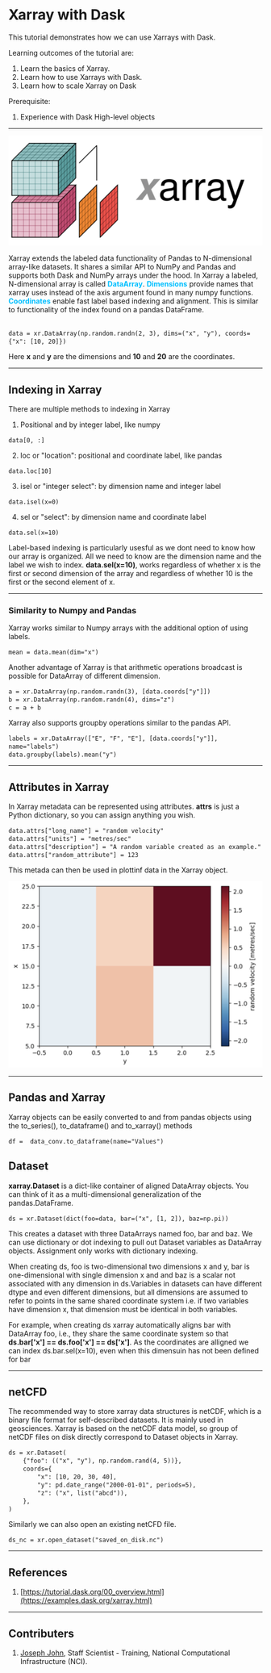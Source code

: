 # Xarray with Dask
This tutorial demonstrates how we can use Xarrays with Dask.

Learning outcomes of the tutorial are:
1. Learn the basics of Xarray.
2. Learn how to use Xarrays with Dask.
3. Learn how to scale Xarray on Dask

Prerequisite:
1. Experience with Dask High-level objects 

***

![](figs/xarray.png)

Xarray extends the labeled data functionality of Pandas to N-dimensional array-like datasets. It shares a similar API to NumPy and Pandas and supports both Dask and NumPy arrays under the hood. In Xarray a labeled, N-dimensional array is called <span style="color:deepskyblue"> **DataArray**</span>. <span style="color:deepskyblue"> **Dimensions**</span>  provide names that xarray uses instead of the axis argument found in many numpy functions.  <span style="color:deepskyblue"> **Coordinates**</span> enable fast label based indexing and alignment. This is similar to functionality of the index found on a pandas DataFrame.

```

data = xr.DataArray(np.random.randn(2, 3), dims=("x", "y"), coords={"x": [10, 20]})

```
Here **x** and **y** are the dimensions and **10** and **20** are the coordinates.

***

## Indexing in Xarray
There are multiple methods to indexing in Xarray
1. Positional and by integer label, like numpy
```
data[0, :]
```
2. loc or "location": positional and coordinate label, like pandas
```
data.loc[10]
```
3. isel or "integer select": by dimension name and integer label
```
data.isel(x=0)
```
4. sel or "select": by dimension name and coordinate label
```
data.sel(x=10)
```
Label-based indexing is particularly usesful as we dont need to know how our array is organized. All we need to know are the dimension name and the label we wish to index. **data.sel(x=10)**, works regardless of whether x is the first or second dimension of the array and regardless of whether 10 is the first or the second element of x.

***
### Similarity to Numpy and Pandas
Xarray works similar to Numpy arrays with the additional option of using labels. 
```
mean = data.mean(dim="x")
```
Another advantage of Xarray is that arithmetic operations broadcast is possible for DataArray of different dimension. 
```
a = xr.DataArray(np.random.randn(3), [data.coords["y"]])
b = xr.DataArray(np.random.randn(4), dims="z")
c = a + b
```
Xarray also supports groupby operations similar to the pandas API.
```
labels = xr.DataArray(["E", "F", "E"], [data.coords["y"]], name="labels")
data.groupby(labels).mean("y")
```
***

## Attributes in Xarray
In Xarray metadata can be represented using attributes. **attrs** is just a Python dictionary, so you can assign anything you wish.

```
data.attrs["long_name"] = "random velocity"
data.attrs["units"] = "metres/sec"
data.attrs["description"] = "A random variable created as an example."
data.attrs["random_attribute"] = 123
```
This metada can then be used in plottinf data in the Xarray object.

![](figs/plot.png)

***

## Pandas and Xarray
Xarray objects can be easily converted to and from pandas objects using the to_series(), to_dataframe() and to_xarray() methods

```
df =  data_conv.to_dataframe(name="Values")
```

## Dataset
**xarray.Dataset** is a dict-like container of aligned DataArray objects. You can think of it as a multi-dimensional generalization of the pandas.DataFrame.
```
ds = xr.Dataset(dict(foo=data, bar=("x", [1, 2]), baz=np.pi))
```
This creates a dataset with three DataArrays named foo, bar and baz. We can use dictionary or dot indexing to pull out Dataset variables as DataArray objects. Assignment only works with dictionary indexing.

When creating ds, foo is two-dimensional two dimensions x and y, bar is one-dimensional with single dimension x and and baz is a scalar not associated with any dimension in ds.Variables in datasets can have different dtype and even different dimensions, but all dimensions are assumed to refer to points in the same shared coordinate system i.e. if two variables have dimension x, that dimension must be identical in both variables.

For example, when creating ds xarray automatically aligns bar with DataArray foo, i.e., they share the same coordinate system so that **ds.bar['x'] == ds.foo['x'] == ds['x']**. As the coordinates are alligned we can index ds.bar.sel(x=10), even when this dimensuin has not been defined for bar

***

## netCFD
The recommended way to store xarray data structures is netCDF, which is a binary file format for self-described datasets. It is mainly used in geosciences. Xarray is based on the netCDF data model, so group of netCDF files on disk directly correspond to Dataset objects in Xarray.
```
ds = xr.Dataset(
    {"foo": (("x", "y"), np.random.rand(4, 5))},
    coords={
        "x": [10, 20, 30, 40],
        "y": pd.date_range("2000-01-01", periods=5),
        "z": ("x", list("abcd")),
    },
)
```

Similarly we can also open an existing netCFD file.
```
ds_nc = xr.open_dataset("saved_on_disk.nc")
```
***
## References
1. [https://tutorial.dask.org/00_overview.html](https://examples.dask.org/xarray.html)

*** 
## Contributers
1. [Joseph John](https://www.josephjohn.org), Staff Scientist - Training, National Computational Infrastructure (NCI).





